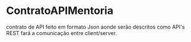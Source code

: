 # ContratoAPIMentoria
contrato de API feito em formato Json aonde serão descritos como API's REST fará a comunicação entre client/server.
